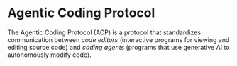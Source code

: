 # Agentic Coding Protocol

The Agentic Coding Protocol (ACP) is a protocol that standardizes communication between *code editors* (interactive programs for viewing and editing source code) and *coding agents* (programs that use generative AI to autonomously modify code).
